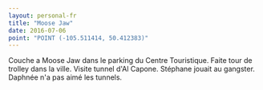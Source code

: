 ```yaml
---
layout: personal-fr
title: "Moose Jaw"
date: 2016-07-06
point: "POINT (-105.511414, 50.412383)" 
---
```


Couche a Moose Jaw dans le parking du Centre Touristique. Faite tour de trolley dans la ville. Visite tunnel d'Al Capone. Stéphane jouait au gangster. Daphnée n'a pas aimé les tunnels.
